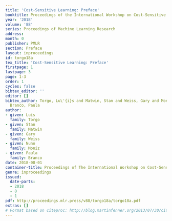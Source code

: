 ```yaml
---
title: 'Cost-Sensitive Learning: Preface'
booktitle: Proceedings of the International Workshop on Cost-Sensitive Learning (COST2018)
year: '2018'
volume: '88'
series: Proceedings of Machine Learning Research
address: 
month: 0
publisher: PMLR
section: Preface
layout: inproceedings
id: torgo18a
tex_title: 'Cost-Sensitive Learning: Preface'
firstpage: 1
lastpage: 3
page: 1-3
order: 1
cycles: false
bibtex_editor: ''
editor: []
bibtex_author: Torgo, Lu\'{i}s and Matwin, Stan and Weiss, Gary and Moniz, Nuno and
  Branco, Paula
author:
- given: Luís
  family: Torgo
- given: Stan
  family: Matwin
- given: Gary
  family: Weiss
- given: Nuno
  family: Moniz
- given: Paula
  family: Branco
date: 2018-08-01
container-title: Proceedings of The International Workshop on Cost-Sensitive Learning
genre: inproceedings
issued:
  date-parts:
  - 2018
  - 8
  - 1
pdf: http://proceedings.mlr.press/v88/torgo18a/torgo18a.pdf
extras: []
# Format based on citeproc: http://blog.martinfenner.org/2013/07/30/citeproc-yaml-for-bibliographies/
---
```

